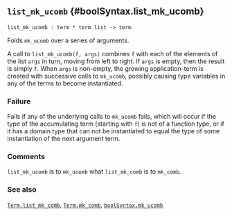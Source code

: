 ## `list_mk_ucomb` {#boolSyntax.list_mk_ucomb}


```
list_mk_ucomb : term * term list -> term
```



Folds `mk_ucomb` over a series of arguments.


A call to `list_mk_ucomb(f, args)` combines `f` with each of the
elements of the list `args` in turn, moving from left to right.  If
`args` is empty, then the result is simply `f`.  When `args` is
non-empty, the growing application-term is created with successive
calls to `mk_ucomb`, possibly causing type variables in any of the
terms to become instantiated.

### Failure

Fails if any of the underlying calls to `mk_ucomb` fails, which will
occur if the type of the accumulating term (starting with `f`) is not
of a function type, or if it has a domain type that can not be
instantiated to equal the type of some instantiation of the next argument term.

### Comments

`list_mk_ucomb` is to `mk_ucomb` what `list_mk_comb` is to `mk_comb`.

### See also

[`Term.list_mk_comb`](#Term.list_mk_comb), [`Term.mk_comb`](#Term.mk_comb), [`boolSyntax.mk_ucomb`](#boolSyntax.mk_ucomb)

